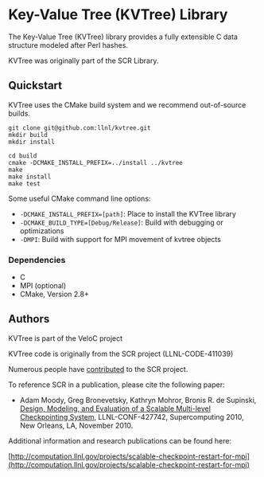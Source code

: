 # Key-Value Tree (KVTree) Library

The Key-Value Tree (KVTree) library provides a fully extensible C data
structure modeled after Perl hashes.

KVTree was originally part of the SCR Library.

## Quickstart

KVTree uses the CMake build system and we recommend out-of-source builds.

```shell
git clone git@github.com:llnl/kvtree.git
mkdir build
mkdir install

cd build
cmake -DCMAKE_INSTALL_PREFIX=../install ../kvtree
make
make install
make test
```

Some useful CMake command line options:

- `-DCMAKE_INSTALL_PREFIX=[path]`: Place to install the KVTree library
- `-DCMAKE_BUILD_TYPE=[Debug/Release]`: Build with debugging or optimizations
- `-DMPI`: Build with support for MPI movement of kvtree objects

### Dependencies

- C
- MPI (optional)
- CMake, Version 2.8+

## Authors

KVTree is part of the VeloC project

KVTree code is originally from the SCR project (LLNL-CODE-411039)

Numerous people have [contributed](https://github.com/llnl/scr/graphs/contributors) to the SCR project.

To reference SCR in a publication, please cite the following paper:

* Adam Moody, Greg Bronevetsky, Kathryn Mohror, Bronis R. de Supinski, [Design, Modeling, and Evaluation of a Scalable Multi-level Checkpointing System](http://dl.acm.org/citation.cfm?id=1884666), LLNL-CONF-427742, Supercomputing 2010, New Orleans, LA, November 2010.

Additional information and research publications can be found here:

[http://computation.llnl.gov/projects/scalable-checkpoint-restart-for-mpi](http://computation.llnl.gov/projects/scalable-checkpoint-restart-for-mpi)
